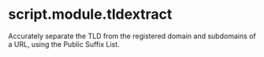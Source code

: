 # script.module.tldextract
Accurately separate the TLD from the registered domain and subdomains of a URL, using the Public Suffix List. 
